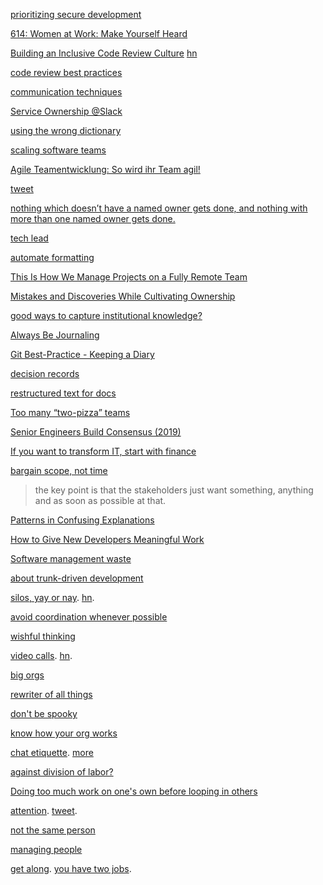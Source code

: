 [prioritizing secure development](https://soundcloud.com/heavybit/the-secure-developer-ep-1-prioritizing-secure-development)

[614: Women at Work: Make Yourself Heard](https://soundcloud.com/hbrideacast/614-women-at-work-make-yourself-heard)

[Building an Inclusive Code Review Culture](https://blog.plaid.com/building-an-inclusive-code-review-culture/) [hn](https://news.ycombinator.com/item?id=17644802)

[code review best practices](https://spin.atomicobject.com/2018/08/21/code-review-skills/)

[communication techniques](https://www.youtube.com/watch?v=HAnw168huqA)

[Service Ownership @Slack](https://www.infoq.com/presentations/slack-devops)

[using the wrong dictionary](https://news.ycombinator.com/item?id=19763435)

[scaling software teams](https://software.fireside.fm/charity-majors-part-one)

[Agile Teamentwicklung: So wird ihr Team agil!](https://jaxenter.de/agile-teams-transformation-erfolgsfaktoren-83830)

[tweet](https://twitter.com/stilkov/status/1147428785085714432)

[nothing which doesn’t have a named owner gets done, and nothing with more than one named owner gets done.](https://twitter.com/patio11/status/1195521543742164992)

[tech lead](https://docs.google.com/document/d/1kngKHUCS0DHNvZAO8PfkcsTD4Mq7b11L09RIaVpQnwI/edit#)

[automate formatting](https://twitter.com/gunnarmorling/status/1208086072770646016)

[This Is How We Manage Projects on a Fully Remote Team](https://doist.com/blog/how-we-manage-projects-on-a-fully-remote-team/)

[Mistakes and Discoveries While Cultivating Ownership](https://twitter.com/gburrell_greg/status/1224864905716592640)

[good ways to capture institutional knowledge?](https://news.ycombinator.com/item?id=22454333)

[Always Be Journaling](https://lobste.rs/s/tj0h7j/always_be_journaling)

[Git Best-Practice - Keeping a Diary](https://www.infoq.com/presentations/history-comments-git/)

[decision records](https://news.ycombinator.com/item?id=22694014)

[restructured text for docs](https://twitter.com/hillelogram/status/1246151009451327489)

[Too many “two-pizza” teams](https://news.ycombinator.com/item?id=23984098)

[Senior Engineers Build Consensus (2019)](https://news.ycombinator.com/item?id=26514365)

[If you want to transform IT, start with finance](https://news.ycombinator.com/item?id=27825211)

[bargain scope, not time](https://news.ycombinator.com/item?id=28218931)

> the key point is that the stakeholders just want something, anything and as soon as possible at that.

[Patterns in Confusing Explanations ](https://news.ycombinator.com/item?id=28254630)

[How to Give New Developers Meaningful Work](https://spin.atomicobject.com/2021/08/22/onboarding-new-developer/?)

[Software management waste](https://neverworkintheory.org/2021/08/29/software-development-waste.html)

[about trunk-driven development](https://twitter.com/SusanPotter/status/1433379039817895938)

[silos, yay or nay](https://www.rubick.com/how-to-build-silos-and-decrease-collaboration/). [hn](https://news.ycombinator.com/item?id=28411712).

[avoid coordination whenever possible](https://blog.starburst.io/data-mesh-the-answer-to-the-data-warehouse-hypocrisy)

[wishful thinking](https://twitter.com/imightbemary/status/1440380210445049863?s=03)

[video calls](https://xahteiwi.eu/resources/presentations/no-we-wont-have-a-video-call-for-that/). [hn](https://news.ycombinator.com/item?id=28636536).

[big orgs](https://news.ycombinator.com/item?id=28706724)

[rewriter of all things](https://twitter.com/SusanPotter/status/1454207258808791040)

[don't be spooky](https://news.ycombinator.com/item?id=29130590)

[know how your org works](https://copyconstruct.medium.com/know-how-your-org-works-or-how-to-become-a-more-effective-engineer-1a3287d1f58d)

[chat etiquette](https://twitter.com/mitchellh/status/1481697909749862402). [more](https://twitter.com/patio11/status/1481702199335940098)

[against division of labor?](https://news.ycombinator.com/item?id=30019146)

[Doing too much work on one's own before looping in others](https://news.ycombinator.com/item?id=30074949)

[attention](https://spin.atomicobject.com/2022/01/29/attention-managerial-generosity/). [tweet](https://twitter.com/Carnage4Life/status/1488589748876636163).

[not the same person](https://news.ycombinator.com/item?id=30150343)

[managing people](https://news.ycombinator.com/item?id=30240428)

[get along](https://twitter.com/NIDeveloper/status/1493522896161067017). [you have two jobs](https://jacobian.org/2017/nov/1/you-have-two-jobs/).


